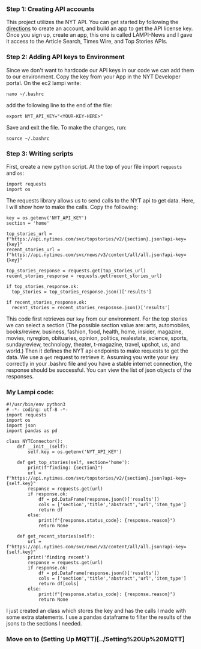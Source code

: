 ### Step 1: Creating API accounts
This project utilizes the NYT API. You can get started by following the [directions](https://developer.nytimes.com/get-started) to create an account, and build an app to get the API license key. Once you sign up, create an app, this one is called LAMPI-News and I gave it access to the Article Search, Times Wire, and Top Stories APIs. 

### Step 2: Adding API keys to Environment
Since we don't want to hardcode our API keys in our code we can add them to our environment. Copy the key from your App in the NYT Developer portal. On the ec2 lampi write:
```
nano ~/.bashrc
```
add the following line to the end of the file:
```
export NYT_API_KEY="<YOUR-KEY-HERE>"
```
Save and exit the file. To make the changes, run:
```
source ~/.bashrc
```
### Step 3: Writing scripts
First, create a new python script. At the top of your file import `requests ` and `os`:
```
import requests
import os
```
The requests library allows us to send calls to the NYT api to get data. Here, I will show how to make the calls. Copy the following:
```
key = os.getenv('NYT_API_KEY')
section = 'home'

top_stories_url = f"https://api.nytimes.com/svc/topstories/v2/{section}.json?api-key={key}"
recent_stories_url = f"https://api.nytimes.com/svc/news/v3/content/all/all.json?api-key={key}"

top_stories_response = requests.get(top_stories_url)
recent_stories_response = requests.get(recent_stories_url)

if top_stories_response.ok:
  top_stories = top_stories_response.json()['results']

if recent_stories_response.ok:
  recent_stories = recent_stories_resposnse.json()['results']
```
This code first retrieves our `key` from our environment. For the top stories we can select a section (The possible section value are: arts, automobiles, books/review, business, fashion, food, health, home, insider, magazine, movies, nyregion, obituaries, opinion, politics, realestate, science, sports, sundayreview, technology, theater, t-magazine, travel, upshot, us, and world.) Then it defines the NYT api endpoints to make requests to get the data. We use a `get` request to retrieve it. Assuming you write your key correctly in your .bashrc file and you have a stable internet connection, the response should be successful. You can view the list of json objects of the responses. 

### My Lampi code:
```
#!/usr/bin/env python3
# -*- coding: utf-8 -*-
import requests
import os
import json
import pandas as pd

class NYTConnector():
    def __init__(self):
        self.key = os.getenv('NYT_API_KEY')
        
    def get_top_stories(self, section='home'):
        print(f"finding: {section}")
        url = f"https://api.nytimes.com/svc/topstories/v2/{section}.json?api-key={self.key}"
        response = requests.get(url)
        if response.ok:
            df = pd.DataFrame(response.json()['results'])
            cols = ['section','title','abstract','url','item_type']
            return df
        else:
            print(f"{response.status_code}: {response.reason}")
            return None
    
    def get_recent_stories(self):
        url = f"https://api.nytimes.com/svc/news/v3/content/all/all.json?api-key={self.key}"
        print('finding recent')
        response = requests.get(url)
        if response.ok:
            df = pd.DataFrame(response.json()['results'])
            cols = ['section','title','abstract','url','item_type']
            return df[cols]
        else:
            print(f"{response.status_code}: {response.reason}")
            return None
```
I just created an class which stores the key and has the calls I made with some extra statements. I use a pandas dataframe to filter the results of the jsons to the sections I needed. 

### Move on to (Setting Up MQTT)[../Setting%20Up%20MQTT]
